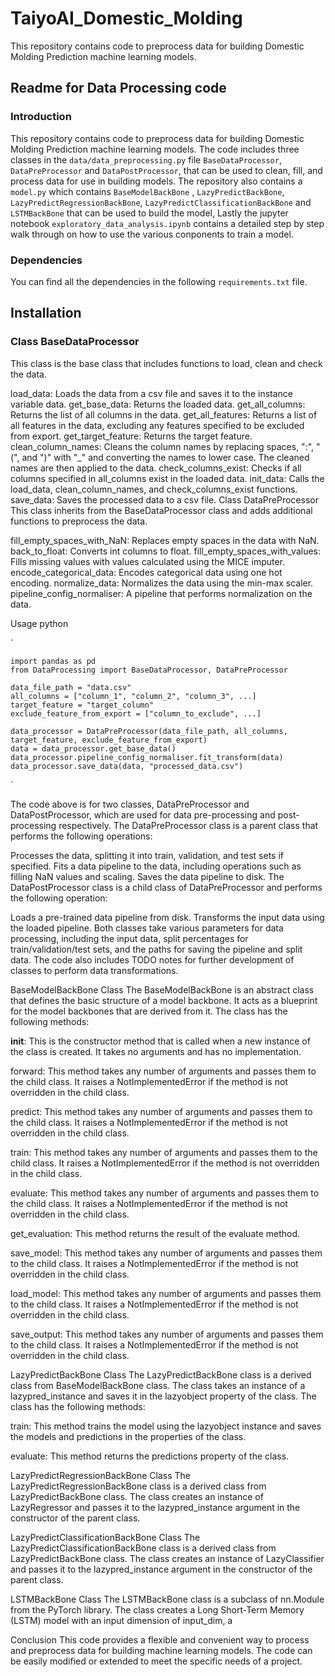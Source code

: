 # TaiyoAI_Domestic_Molding
This repository contains code to preprocess data for building Domestic Molding Prediction  machine learning models.

## Readme for Data Processing code

### Introduction
This repository contains code to preprocess data for building Domestic Molding Prediction
 machine learning models. The code includes three classes in the `data/data_preprocessing.py` file `BaseDataProcessor`, `DataPreProcessor` and `DataPostProcessor`, that can be used to clean, fill, and process data for use in building models. The repository also contains a `model.py` which contains     `BaseModelBackBone` , `LazyPredictBackBone`, `LazyPredictRegressionBackBone`, `LazyPredictClassificationBackBone` and `LSTMBackBone` that can be used to build the model, Lastly the jupyter notebook `exploratory_data_analysis.ipynb` contains a detailed step by step walk through on how to use the various conponents to train a model.

### Dependencies
You can find all the dependencies in the following `requirements.txt` file.

## Installation

### Class BaseDataProcessor

This class is the base class that includes functions to load, clean and check the data.

load_data: Loads the data from a csv file and saves it to the instance variable data.
get_base_data: Returns the loaded data.
get_all_columns: Returns the list of all columns in the data.
get_all_features: Returns a list of all features in the data, excluding any features specified to be excluded from export.
get_target_feature: Returns the target feature.
clean_column_names: Cleans the column names by replacing spaces, ":", "(", and ")" with "_" and converting the names to lower case. The cleaned names are then applied to the data.
check_columns_exist: Checks if all columns specified in all_columns exist in the loaded data.
init_data: Calls the load_data, clean_column_names, and check_columns_exist functions.
save_data: Saves the processed data to a csv file.
Class DataPreProcessor
This class inherits from the BaseDataProcessor class and adds additional functions to preprocess the data.

fill_empty_spaces_with_NaN: Replaces empty spaces in the data with NaN.
back_to_float: Converts int columns to float.
fill_empty_spaces_with_values: Fills missing values with values calculated using the MICE imputer.
encode_categorical_data: Encodes categorical data using one hot encoding.
normalize_data: Normalizes the data using the min-max scaler.
pipeline_config_normaliser: A pipeline that performs normalization on the data.

Usage
python

`

    import pandas as pd
    from DataProcessing import BaseDataProcessor, DataPreProcessor

    data_file_path = "data.csv"
    all_columns = ["column_1", "column_2", "column_3", ...]
    target_feature = "target_column"
    exclude_feature_from_export = ["column_to_exclude", ...]

    data_processor = DataPreProcessor(data_file_path, all_columns, target_feature, exclude_feature_from_export)
    data = data_processor.get_base_data()
    data_processor.pipeline_config_normaliser.fit_transform(data)
    data_processor.save_data(data, "processed_data.csv")
`

The code above is for two classes, DataPreProcessor and DataPostProcessor, which are used for data pre-processing and post-processing respectively. The DataPreProcessor class is a parent class that performs the following operations:

Processes the data, splitting it into train, validation, and test sets if specified.
Fits a data pipeline to the data, including operations such as filling NaN values and scaling.
Saves the data pipeline to disk.
The DataPostProcessor class is a child class of DataPreProcessor and performs the following operation:

Loads a pre-trained data pipeline from disk.
Transforms the input data using the loaded pipeline.
Both classes take various parameters for data processing, including the input data, split percentages for train/validation/test sets, and the paths for saving the pipeline and split data. The code also includes TODO notes for further development of classes to perform data transformations.

BaseModelBackBone Class
The BaseModelBackBone is an abstract class that defines the basic structure of a model backbone. It acts as a blueprint for the model backbones that are derived from it. The class has the following methods:

__init__: This is the constructor method that is called when a new instance of the class is created. It takes no arguments and has no implementation.

forward: This method takes any number of arguments and passes them to the child class. It raises a NotImplementedError if the method is not overridden in the child class.

predict: This method takes any number of arguments and passes them to the child class. It raises a NotImplementedError if the method is not overridden in the child class.

train: This method takes any number of arguments and passes them to the child class. It raises a NotImplementedError if the method is not overridden in the child class.

evaluate: This method takes any number of arguments and passes them to the child class. It raises a NotImplementedError if the method is not overridden in the child class.

get_evaluation: This method returns the result of the evaluate method.

save_model: This method takes any number of arguments and passes them to the child class. It raises a NotImplementedError if the method is not overridden in the child class.

load_model: This method takes any number of arguments and passes them to the child class. It raises a NotImplementedError if the method is not overridden in the child class.

save_output: This method takes any number of arguments and passes them to the child class. It raises a NotImplementedError if the method is not overridden in the child class.

LazyPredictBackBone Class
The LazyPredictBackBone class is a derived class from BaseModelBackBone class. The class takes an instance of a lazypred_instance and saves it in the lazyobject property of the class. The class has the following methods:

train: This method trains the model using the lazyobject instance and saves the models and predictions in the properties of the class.

evaluate: This method returns the predictions property of the class.

LazyPredictRegressionBackBone Class
The LazyPredictRegressionBackBone class is a derived class from LazyPredictBackBone class. The class creates an instance of LazyRegressor and passes it to the lazypred_instance argument in the constructor of the parent class.

LazyPredictClassificationBackBone Class
The LazyPredictClassificationBackBone class is a derived class from LazyPredictBackBone class. The class creates an instance of LazyClassifier and passes it to the lazypred_instance argument in the constructor of the parent class.

LSTMBackBone Class
The LSTMBackBone class is a subclass of nn.Module from the PyTorch library. The class creates a Long Short-Term Memory (LSTM) model with an input dimension of input_dim, a

Conclusion
This code provides a flexible and convenient way to process and preprocess data for building machine learning models. The code can be easily modified or extended to meet the specific needs of a project.
